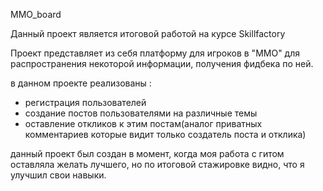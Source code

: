MMO_board

Данный проект является итоговой работой на курсе Skillfactory

Проект представляет из себя платформу для игроков в "MMO" для распространения некоторой информации, получения фидбека по ней.

в данном проекте реализованы :
- регистрация пользователей
- создание постов пользователями на различные темы
- оставление откликов к этим постам(аналог приватных комментариев которые видит только создатель поста и отклика)

данный проект был создан в момент, когда моя работа с гитом оставляла желать лучшего, но по итоговой стажировке видно, что я улучшил свои навыки.
